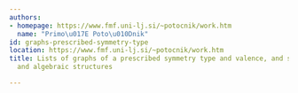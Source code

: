 ```yaml
---
authors:
- homepage: https://www.fmf.uni-lj.si/~potocnik/work.htm
  name: "Primo\u017E Poto\u010Dnik"
id: graphs-prescribed-symmetry-type
location: https://www.fmf.uni-lj.si/~potocnik/work.htm
title: Lists of graphs of a prescribed symmetry type and valence, and some other combinatorial
  and algebraic structures

---
```


